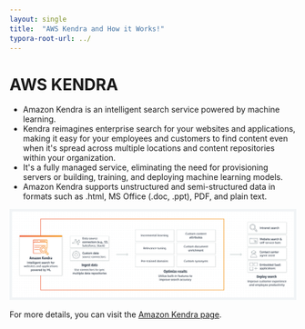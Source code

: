 ```yaml
---
layout: single
title:  "AWS Kendra and How it Works!"
typora-root-url: ../
---
```


# AWS KENDRA

- Amazon Kendra is an intelligent search service powered by machine learning.
- Kendra reimagines enterprise search for your websites and applications, making it easy for your employees and customers to find content even when it's spread across multiple locations and content repositories within your organization.
- It's a fully managed service, eliminating the need for provisioning servers or building, training, and deploying machine learning models.
- Amazon Kendra supports unstructured and semi-structured data in formats such as .html, MS Office (.doc, .ppt), PDF, and plain text.



![AWS_Kendra](/images/2023-08-10-p1/AWS_Kendra-1691685727091-4.png)






For more details, you can visit the [Amazon Kendra page](https://aws.amazon.com/kendra/).
